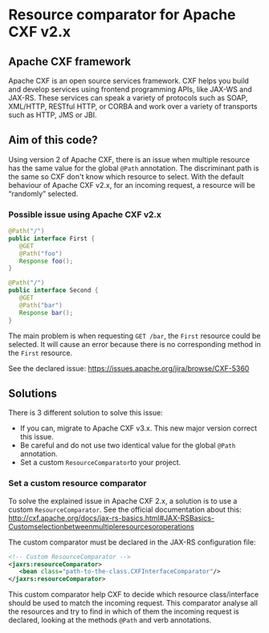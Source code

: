 # Resource comparator for Apache CXF v2.x

## Apache CXF framework

Apache CXF is an open source services framework. CXF helps you build and develop services using frontend programming APIs, like JAX-WS and JAX-RS. These services can speak a variety of protocols such as SOAP, XML/HTTP, RESTful HTTP, or CORBA and work over a variety of transports such as HTTP, JMS or JBI.

## Aim of this code?

Using version 2 of Apache CXF, there is an issue when multiple resource has the same value for the global `@Path` annotation. The discriminant path is the same so CXF don't know which resource to select. With the default behaviour of Apache CXF v2.x, for an incoming request, a resource will be “randomly” selected.

### Possible issue using Apache CXF v2.x

```java
@Path("/") 
public interface First {
   @GET 
   @Path("foo") 
   Response foo();
}

@Path("/")
public interface Second {
   @GET
   @Path("bar")
   Response bar();
}
```

The main problem is when requesting `GET /bar`, the `First` resource could be selected. It will cause an error because there is no corresponding method in the `First` resource.

See the declared issue: https://issues.apache.org/jira/browse/CXF-5360

## Solutions

There is 3 different solution to solve this issue:
- If you can, migrate to Apache CXF v3.x. This new major version correct this issue.
- Be careful and do not use two identical value for the global `@Path` annotation.
- Set a custom `ResourceComparator`to your project.

### Set a custom resource comparator

To solve the explained issue in Apache CXF 2.x, a solution is to use a custom `ResourceComparator`.
See the official documentation about this: http://cxf.apache.org/docs/jax-rs-basics.html#JAX-RSBasics-Customselectionbetweenmultipleresourcesoroperations

The custom comparator must be declared in the JAX-RS configuration file:
```xml
<!-- Custom ResourceComparator -->
<jaxrs:resourceComparator>
   <bean class="path-to-the-class.CXFInterfaceComparator"/>
</jaxrs:resourceComparator>
```

This custom comparator help CXF to decide which resource class/interface should be used to match the incoming request. This comparator analyse all the resources and try to find in which of them the incoming request is declared, looking at the methods `@Path` and verb annotations. 
